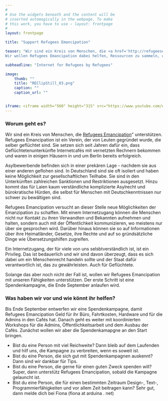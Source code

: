 ```yaml
---
#
# Use the widgets beneath and the content will be
# inserted automagically in the webpage. To make
# this work, you have to use › layout: frontpage
#
layout: frontpage

title: "Support Refugees Emancipation"

teaser: "Wir sind ein Kreis von Menschen, die <a href='http://refugeesemancipation.com'>Refugees Emancipation</a> unterstützen. RE setzt sich seit Jahren dafür ein, dass Geflüchtetenunterkünfte Internetcafés bekommen. Dabei sind einige Cafés bereits entstanden, welche den Bewohnenden die Möglichkeit geben, an Informationen zu gelangen und mit der Außenwelt zu kommunizieren.
Wir wollen Refugees Emancipation dabei helfen, Ressourcen zu sammeln, um das Projekt weiter auszubauen. Der erste Schritt ist eine Spendenkampagne, die Ende September starten wird."

subheadline: "Internet for Refugees by Refugees"

image:
    thumb: ""
    title: "REClipStill_03.png"
    caption: ""
    caption_url: ""


iframe: <iframe width="560" height="315" src="https://www.youtube.com/embed/PAKnpS-1sGw" frameborder="0" allowfullscreen></iframe>
---
```


### Worum geht es?
Wir sind ein Kreis von Menschen, die <a href="http://refugeesemancipation.com">Refugees Emancipation</a>" unterstützen. Refugees Emancipation ist ein Verein, der von Leuten gegründet wurde, die selber geflüchtet sind. Sie setzen sich seit Jahren dafür ein, dass Geflüchtetenunterkünfte Internetcafés mit vernetzten Rechnern bekommen und waren in einigen Häusern in und um Berlin bereits erfolgreich.

Asylbewerbende befinden sich in einer prekären Lage - nachdem sie aus einer anderen geflohen sind. In Deutschland sind sie oft isoliert und haben keine Möglichkeit zur gesellschaftlichen Teilhabe. Sie sind in den Unterkünften zahlreichen Sanktionen und Restriktionen ausgesetzt. Hinzu kommt das für Laien kaum verständliche komplizierte Asylrecht und bürokratische Hürden, die selbst für Menschen mit Deutschkenntnissen nur schwer zu bewältigen sind.

Refugees Emancipation versucht an dieser Stelle neue Möglichkeiten der Emanzipation zu schaffen. Mit einem Internetzugang können die Menschen nicht nur Kontakt zu ihren Verwandten und Bekannten aufnehmen und halten, sondern auch mit der Öffentlichkeit kommunizieren, wo meistens nur über sie gesprochen wird. Darüber hinaus können sie so auf Informationen über ihre Heimatländer, Gesetze, ihre Rechte und auf so gründsätzliche Dinge wie Übersetzungshilfen zugreifen.

Ein Internetzugang, der für viele von uns selsbtverständlich ist, ist ein Privileg. Das ist bedauerlich und wir sind davon überzeugt, dass es sich dabei um ein Menschenrecht handeln sollte und der Staat dafür verantwortlich ist, das zu gewährleisten. Auch für Geflüchtete.

Solange das aber noch nicht der Fall ist, wollen wir Refugees Emancipation mit unseren Fähigkeiten unterstützen. Der erste Schritt ist eine Spendenkampagne, die Ende September anlaufen wird.


### Was haben wir vor und wie könnt ihr helfen?
Bis Ende September entwerfen wir eine Spendenkampagne, damit Refugees Emancipation Geld für ihr Büro, Fahrtkosten, Hardware und für die Admins in den Cafés hat. Danach geht es weiter mit koordinierten Workshops für die Admins, Öffentlichkeitsarbeit und dem Ausbau der Cafés. Zunächst wollen wir aber die Spendenkamapgne an den Start bringen.


* Bist du eine Person mit viel Reichweite? Dann bleib auf dem Laufenden und hilf uns, die Kampagne zu verbreiten, wenn es soweit ist.
* Bist du eine Person, die sich gut mit Spendenkampagnen auskennt? Dann sind wir dankbar für Tips.
* Bist du eine Person, die gerne für einen guten Zweck spenden will? Super, dann unterstütz Refugees Emancipation, sobald die Kampagne gelauncht ist.
* Bist du eine Person, die für einen bestimmten Zeitraum Design-, Text-, Programmierfähigkeiten und vor allem Zeit beitragen kann? Sehr gut, dann melde dich bei Fiona (fiona at arduina . net)
